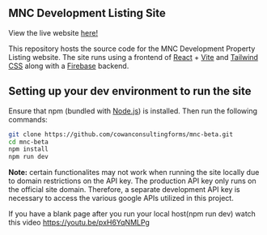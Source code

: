 ## MNC Development Listing Site

View the live website [here!](https://mnc-development.web.app/)

This repository hosts the source code for the MNC Development Property Listing website. The site runs using a frontend of [React](https://react.dev/) + [Vite](https://vitejs.dev/) and [Tailwind CSS](https://tailwindcss.com/) along with a [Firebase](https://firebase.google.com/) backend.

## Setting up your dev environment to run the site

Ensure that npm (bundled with [Node.js](https://nodejs.org/en)) is installed. Then run the following commands:

```bash
git clone https://github.com/cowanconsultingforms/mnc-beta.git
cd mnc-beta
npm install
npm run dev
```

**Note:** certain functionalites may not work when running the site locally due to domain restrictions on the API key. The production API key only runs on the official site domain. Therefore, a separate development API key is necessary to access the various google APIs utilized in this project.

If you have a blank page after you run your local host(npm run dev) watch this video https://youtu.be/pxH6YqNMLPg
